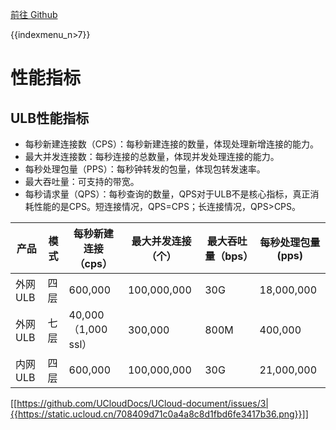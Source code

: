 [前往 Github](https://github.com/UCloudDocs/UCloud-document/tree/master/network/ulb)

{{indexmenu_n>7}}

# 性能指标

## ULB性能指标

* 每秒新建连接数（CPS）：每秒新建连接的数量，体现处理新增连接的能力。
* 最大并发连接数：每秒连接的总数量，体现并发处理连接的能力。
* 每秒处理包量（PPS）：每秒钟转发的包量，体现包转发速率。
* 最大吞吐量：可支持的带宽。
* 每秒请求量（QPS）：每秒查询的数量，QPS对于ULB不是核心指标，真正消耗性能的是CPS。短连接情况，QPS=CPS；长连接情况，QPS>CPS。

| 产品 | 模式 | 每秒新建连接（cps）| 最大并发连接（个） | 最大吞吐量（bps） | 每秒处理包量(pps) |
| - | - | - | - | - | - |
| 外网ULB | 四层 | 600,000 | 100,000,000 | 30G | 18,000,000 |
| 外网ULB | 七层 | 40,000（1,000 ssl） | 300,000 | 800M | 400,000 |
| 内网ULB | 四层 | 600,000 | 100,000,000 | 30G | 21,000,000 |

 [[https://github.com/UCloudDocs/UCloud-document/issues/3|{{https://static.ucloud.cn/708409d71c0a4a8c8d1fbd6fe3417b36.png}}]]
